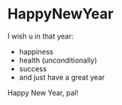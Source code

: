 # HappyNewYear

I wish u in that year:
- happiness
- health (unconditionally)
- success
- and just have a great year

Happy New Year, pal!

